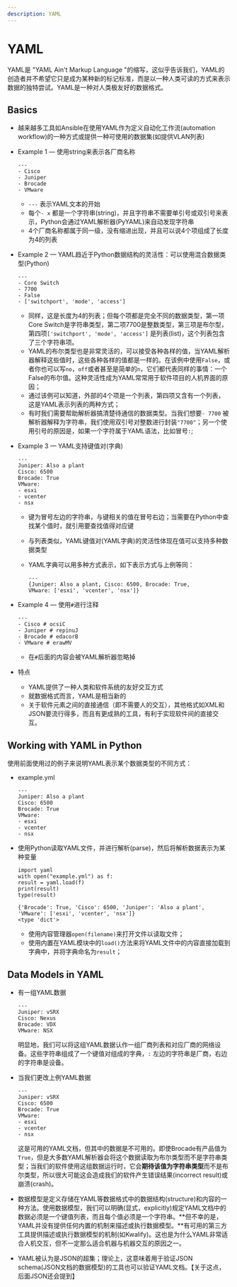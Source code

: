 ```yaml
---
description: YAML
---
```


# YAML

YAML是 "YAML Ain't Markup Language "的缩写，这似乎告诉我们，YAML的创造者并不希望它只是成为某种新的标记标准，而是以一种人类可读的方式来表示数据的独特尝试。YAML是一种对人类极友好的数据格式。

## Basics

* 越来越多工具如Ansible在使用YAML作为定义自动化工作流\(automation workflow\)的一种方式或提供一种可使用的数据集\(如提供VLAN列表\)
* Example 1 — 使用string来表示各厂商名称

  ```text
  ---
  - Cisco
  - Juniper
  - Brocade
  - VMware
  ```

  * `---` 表示YAML文本的开始
  * 每个`- x` 都是一个字符串\(string\)，并且字符串不需要单引号或双引号来表示，Python会通过YAML解析器\(PyYAML\)来自动发现字符串
  * 4个厂商名称都属于同一级，没有缩进出现，并且可以说4个项组成了长度为4的列表

* Example 2 — YAML趋近于Python数据结构的灵活性：可以使用混合数据类型\(Python\)

  ```text
  ---
  - Core Switch
  - 7700
  - False
  - ['switchport', 'mode', 'access']
  ```

  * 同样，这是长度为4的列表；但每个项都是完全不同的数据类型，第一项Core Switch是字符串类型，第二项7700是整数类型，第三项是布尔型，第四项`['switchport', 'mode', 'access']` 是列表\(list\)，这个列表包含了三个字符串项。
  * YAML的布尔类型也是非常灵活的，可以接受各种各样的值，当YAML解析器解释这些值时，这些各种各样的值都是一样的。在该例中使用`False`，或者你也可以写`no`，`off`或者甚至是简单的`n`，它们都代表同样的事情：一个False的布尔值。这种灵活性成为YAML常常用于软件项目的人机界面的原因；
  * 通过该例可以知道，外部的4个项是一个列表，第四项又含有一个列表，这是YAML表示列表的两种方式；
  * 有时我们需要帮助解析器搞清楚待通信的数据类型。当我们想要`- 7700` 被解析器解释为字符串，我们使用双引号对整数进行封装`"7700"`；另一个使用引号的原因是，如果一个字符属于YAML语法，比如冒号`:`;

* Example 3 — YAML支持键值对\(字典\)

  ```text
  ---
  Juniper: Also a plant
  Cisco: 6500
  Brocade: True
  VMware:
  - esxi
  - vcenter
  - nsx
  ```

  * 键为冒号左边的字符串，与键相关的值在冒号右边；当需要在Python中查找某个值时，就引用要查找值得对应键
  * 与列表类似，YAML键值对\(YAML字典\)的灵活性体现在值可以支持多种数据类型
  * YAML字典可以用多种方式表示，如下表示方式与上例等同：

    ```text
    ---
    {Juniper: Also a plant, Cisco: 6500, Brocade: True,
    VMware: ['esxi', 'vcenter', 'nsx']}
    ```

* Example 4 — 使用`#`进行注释

  ```text
  ---
  - Cisco # ocsiC
  - Juniper # repinuJ
  - Brocade # edacorB
  - VMware # erawMV
  ```

  * 在`#`后面的内容会被YAML解析器忽略掉

* 特点
  * YAML提供了一种人类和软件系统的友好交互方式
  * 就数据格式而言，YAML是相当新的
  * 关于软件元素之间的直接通信（即不需要人的交互），其他格式如XML和JSON要流行得多，而且有更成熟的工具，有利于实现软件间的直接交互。

## Working with YAML in Python

使用前面使用过的例子来说明YAML表示某个数据类型的不同方式：

* example.yml

  ```text
  ---
  Juniper: Also a plant
  Cisco: 6500
  Brocade: True
  VMware:
  - esxi
  - vcenter
  - nsx
  ```

* 使用Python读取YAML文件，并进行解析\(parse\)，然后将解析数据表示为某种变量

  ```text
  import yaml
  with open("example.yml") as f:
  result = yaml.load(f)
  print(result)
  type(result)
  ```

  ```text
  {'Brocade': True, 'Cisco': 6500, 'Juniper': 'Also a plant',
  'VMware': ['esxi', 'vcenter', 'nsx']}
  <type 'dict'>
  ```

  * 使用内容管理器`open(filename)`来打开文件以读取文件；
  * 使用内置在YAML模块中的`load()`方法来将YAML文件中的内容直接加载到字典中，并将字典命名为`result`；

## Data Models in YAML

* 有一组YAML数据

  ```text
  ---
  Juniper: vSRX
  Cisco: Nexus
  Brocade: VDX
  VMware: NSX
  ```

  明显地，我们可以将这组YAML数据认作一组厂商列表和对应厂商的网络设备。这些字符串组成了一个键值对组成的字典，`:` 左边的字符串是厂商，右边的字符串是设备。

* 当我们更改上例YAML数据

  ```text
  ---
  Juniper: vSRX
  Cisco: 6500
  Brocade: True
  VMware:
  - esxi
  - vcenter
  - nsx
  ```

  这是可用的YAML文档，但其中的数据是不可用的。即使Brocade有产品值为`True`，但是大多数YAML解析器会将这个数据读取为布尔类型而不是字符串类型；当我们的软件使用这组数据运行时，它会**期待该值为字符串类型**而不是布尔类型，所以很大可能这会造成我们的软件产生错误结果\(incorrect result\)或崩溃\(crash\)。

* 数据模型是定义存储在YAML等数据格式中的数据结构\(structure\)和内容的一种方法。使用数据模型，我们可以明确\(显式，explicitly\)规定YAML文档中的数据必须是一个键值列表，而且每个值必须是一个字符串。\*\*但不幸的是，YAML并没有提供任何内置的机制来描述或执行数据模型。\*\*有可用的第三方工具提供描述或执行数据模型的机制\(如Kwalify\)。这也是为什么YAML非常适合人机交互，但不一定那么适合机器与机器交互的原因之一。
* YAML被认为是JSON的超集；理论上，这意味着用于验证JSON schema\(JSON文档的数据模型\)的工具也可以验证YAML文档。【关于这点，后面JSON还会提到】


